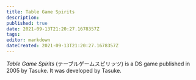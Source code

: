 ```yaml
---
title: Table Game Spirits
description: 
published: true
date: 2021-09-13T21:20:27.1678357Z 
tags: 
editor: markdown
dateCreated: 2021-09-13T21:20:27.1678357Z
---
```

_Table Game Spirits_ (<span lang='ja'>テーブルゲームスピリッツ</span>) is a DS game published in 2005 by Tasuke.
It was developed by Tasuke.
